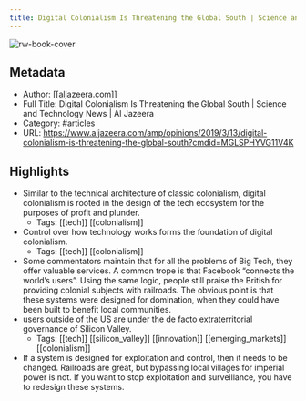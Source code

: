 ```yaml
---
title: Digital Colonialism Is Threatening the Global South | Science and Technology News | Al Jazeera
---
```

![rw-book-cover](https://readwise-assets.s3.amazonaws.com/static/images/article3.5c705a01b476.png)

## Metadata
- Author: [[aljazeera.com]]
- Full Title: Digital Colonialism Is Threatening the Global South | Science and Technology News | Al Jazeera
- Category: #articles
- URL: https://www.aljazeera.com/amp/opinions/2019/3/13/digital-colonialism-is-threatening-the-global-south?cmdid=MGLSPHYVG11V4K

## Highlights
- Similar to the technical architecture of classic colonialism, digital colonialism is rooted in the design of the tech ecosystem for the purposes of profit and plunder.
    - Tags: [[tech]] [[colonialism]] 
- Control over how technology works forms the foundation of digital colonialism.
    - Tags: [[tech]] [[colonialism]] 
- Some commentators maintain that for all the problems of Big Tech, they offer valuable services. A common trope is that Facebook “connects the world’s users”. Using the same logic, people still praise the British for providing colonial subjects with railroads. The obvious point is that these systems were designed for domination, when they could have been built to benefit local communities.
- users outside of the US are under the de facto extraterritorial governance of Silicon Valley.
    - Tags: [[tech]] [[silicon_valley]] [[innovation]] [[emerging_markets]] [[colonialism]] 
- If a system is designed for exploitation and control, then it needs to be changed. Railroads are great, but bypassing local villages for imperial power is not. If you want to stop exploitation and surveillance, you have to redesign these systems.
